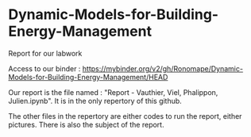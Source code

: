 # Dynamic-Models-for-Building-Energy-Management
Report for our labwork

Access to our binder : https://mybinder.org/v2/gh/Ronomape/Dynamic-Models-for-Building-Energy-Management/HEAD

Our report is the file named : "Report - Vauthier, Viel, Phalippon, Julien.ipynb". It is in the only repertory of this github.

The other files in the repertory are either codes to run the report, either pictures. There is also the subject of the report.
